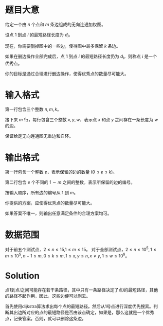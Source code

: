 # 题目大意
给定一个由 $n$ 个点和 $m$ 条边组成的无向连通加权图。

设点 $1$ 到点 $i$ 的最短路径长度为 $d_i$。

现在，你需要删掉图中的一些边，使得图中最多保留 $k$ 条边。

如果在删边操作全部完成后，点 $1$ 到点 $i$ 的最短路径长度仍为 $d_i$，则称点 $i$ 是一个优秀点。

你的目标是通过合理进行删边操作，使得优秀点的数量尽可能大。

# 输入格式
第一行包含三个整数 $n,m,k$。

接下来 $m$ 行，每行包含三个整数 $x,y,w$，表示点 $x$ 和点 $y$ 之间存在一条长度为 $w$ 的边。

保证给定无向连通图无重边和自环。

# 输出格式
第一行包含一个整数 $e$，表示保留的边的数量 $(0≤e≤k)$。

第二行包含 $e$ 个不同的 $1∼m$ 之间的整数，表示所保留的边的编号。

按输入顺序，所有边的编号从 $1$ 到 $m$。

你提供的方案，应使得优秀点的数量尽可能大。

如果答案不唯一，则输出任意满足条件的合理方案均可。

# 数据范围
对于前五个测试点，$2≤n≤15$,$1≤m≤15$。
对于全部测试点，$2≤n≤10^5,1≤m≤10^5,n−1≤m,0≤k≤m,1≤x,y≤n,x≠y,1≤w≤10^9$。

# Solution
点1到点$i$之间可能存在若干条路径，其中只有一条路径决定了点$i$的最短路径，其他的路径不起作用，因此，这些边便可以删去。

首先使用dijkstra算法求出每个点的最短路径。然后从1号点进行深度优先搜索。判断其出边所对应的点的最短路径是否由该点确定，如果是，那么这就是一个优秀点，记录答案。否则，就可以删除这条边。
